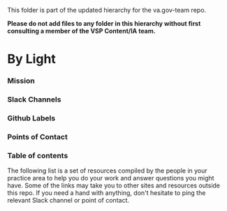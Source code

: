 This folder is part of the updated hierarchy for the va.gov-team repo.

**Please do not add files to any folder in this hierarchy without first consulting a member of the VSP Content/IA team.**

# By Light

### Mission


### Slack Channels


### Github Labels

### Points of Contact

### Table of contents
The following list is a set of resources compiled by the people in your practice area to help you do your work and answer questions you might have. Some of the links may take you to other sites and resources outside this repo. If you need a hand with anything, don't hesitate to ping the relevant Slack channel or point of contact.
